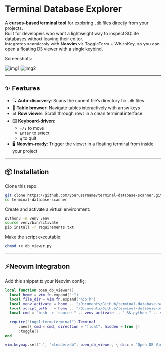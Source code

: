 
#   Terminal Database Explorer

A **curses-based terminal tool** for exploring `.db` files directly from your projects.  
Built for developers who want a lightweight way to inspect SQLite databases without leaving their editor.  
Integrates seamlessly with **Neovim** via ToggleTerm + WhichKey, so you can open a floating DB viewer with a single keybind.

Screenshots:

![img1](https://i.imgur.com/nDRGIra.png)
![img2](https://i.imgur.com/KQeSq7o.png)

---

##  ✨ Features
- 🔍 **Auto-discovery**: Scans the current file’s directory for `.db` files  
- 📑 **Table browser**: Navigate tables interactively with arrow keys  
- 📊 **Row viewer**: Scroll through rows in a clean terminal interface  
- ⌨️ **Keyboard-driven**:  
  - `↑/↓` to move  
  - `Enter` to select  
  - `q` to quit  
- 🖥 **Neovim-ready**: Trigger the viewer in a floating terminal from inside your project  

---

##  📦 Installation
Clone this repo:

```bash
git clone https://github.com/yourusername/terminal-database-scanner.git
cd terminal-database-scanner
```

Create and activate a virtual environment:

```bash
python3 -m venv venv
source venv/bin/activate
pip install -r requirements.txt
```

Make the script executable:

```bash
chmod +x db_viewer.py
```

---

##  ⚡Neovim Integration

Add this snippet to your Neovim config:

```lua
local function open_db_viewer()
  local home = vim.fn.expand("~")
  local file_dir = vim.fn.expand("%:p:h")
  local venv_activate = home .. "/Documents/GitHub/terminal-database-scanner/venv/bin/activate"
  local script_path   = home .. "/Documents/GitHub/terminal-database-scanner/db_viewer.py"
  local cmd = "bash -c 'source " .. venv_activate .. " && python " .. script_path .. " " .. file_dir .. "'"

  require("toggleterm.terminal").Terminal
      :new({ cmd = cmd, direction = "float", hidden = true })
      :toggle()
end

vim.keymap.set("n", "<leader>db", open_db_viewer, { desc = "Open DB Viewer" })
```
